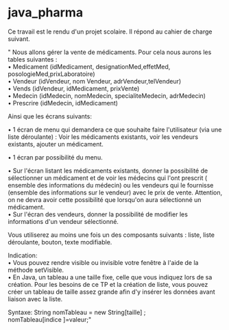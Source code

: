 # java_pharma

Ce travail est le rendu d'un projet scolaire. Il répond au cahier de charge suivant.

" Nous allons gérer la vente de médicaments. Pour cela nous aurons les tables suivantes :  
• Medicament (idMedicament, designationMed,effetMed, posologieMed,prixLaboratoire)  
• Vendeur (idVendeur, nom Vendeur, adrVendeur,telVendeur)  
• Vends (idVendeur, idMedicament, prixVente)  
• Medecin (idMedecin, nomMedecin, specialiteMedecin, adrMedecin)  
• Prescrire (idMedecin, idMedicament)  

Ainsi que les écrans suivants:  

• 1 écran de menu qui demandera ce que souhaite faire l'utilisateur (via une liste déroulante) : Voir les médicaments existants, voir les vendeurs existants, ajouter un médicament.  

• 1 écran par possibilité du menu.  

• Sur l'écran listant les médicaments existants, donner la possibilité de sélectionner un médicament et de voir les médecins qui l'ont prescrit ( ensemble des informations du médecin) ou les vendeurs qui le fournisse (ensemble des informations sur le vendeur) avec le prix de vente. Attention, on ne devra avoir cette possibilité que lorsqu'on aura sélectionné un médicament.  
• Sur l'écran des vendeurs, donner la possibilité de modifier les informations d'un vendeur sélectionné.  


Vous utiliserez au moins une fois un des composants suivants : liste, liste déroulante, bouton, texte modifiable.  

Indication:  
• Vous pouvez rendre visible ou invisible votre fenêtre à l'aide de la méthode setVisible.  
• En Java, un tableau a une taille fixe, celle que vous indiquez lors de sa création. Pour les besoins de ce TP et la création de liste, vous pouvez créer un tableau de taille assez grande afin d'y insérer les données avant liaison avec la liste.  


Syntaxe: String nomTableau = new String[taille] ;  
nomTableau[indice ]=valeur;"
